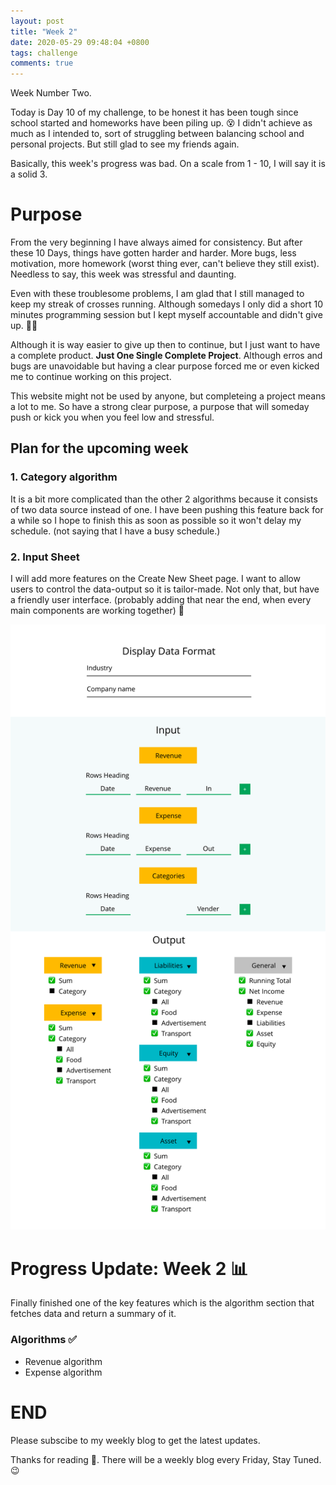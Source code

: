 ```yaml
---
layout: post
title: "Week 2"
date: 2020-05-29 09:48:04 +0800
tags: challenge
comments: true
---
```


Week Number Two.

Today is Day 10 of my challenge, to be honest it has been tough since school started and homeworks have been piling up. 😵 I didn't achieve as much as I intended to, sort of struggling between balancing school and personal projects. But still glad to see my friends again.

Basically, this week's progress was bad. On a scale from 1 - 10, I will say it is a solid 3.

# Purpose

From the very beginning I have always aimed for consistency. But after these 10 Days, things have gotten harder and harder. More bugs, less motivation, more homework (worst thing ever, can't believe they still exist). Needless to say, this week was stressful and daunting.

Even with these troublesome problems, I am glad that I still managed to keep my streak of crosses running. Although somedays I only did a short 10 minutes programming session but I kept myself accountable and didn't give up. 👏👏

Although it is way easier to give up then to continue, but I just want to have a complete product. **Just One Single Complete Project**. Although erros and bugs are unavoidable but having a clear purpose forced me or even kicked me to continue working on this project.

This website might not be used by anyone, but completeing a project means a lot to me. So have a strong clear purpose, a purpose that will someday push or kick you when you feel low and stressful.

## Plan for the upcoming week

### 1. Category algorithm

It is a bit more complicated than the other 2 algorithms because it consists of two data source instead of one. I have been pushing this feature back for a while so I hope to finish this as soon as possible so it won't delay my schedule. (not saying that I have a busy schedule.)

### 2. Input Sheet

I will add more features on the Create New Sheet page. I want to allow users to control the data-output so it is tailor-made. Not only that, but have a friendly user interface. (probably adding that near the end, when every main components are working together) 🤞

<img src="/img/42days/dataformat.png" alt="dataformat" width='700'>

# Progress Update: Week 2 📊

Finally finished one of the key features which is the algorithm section that fetches data and return a summary of it.

### Algorithms ✅

- Revenue algorithm
- Expense algorithm

# END

Please subscibe to my weekly blog to get the latest updates.

Thanks for reading 👀. There will be a weekly blog every Friday, Stay Tuned.😉
